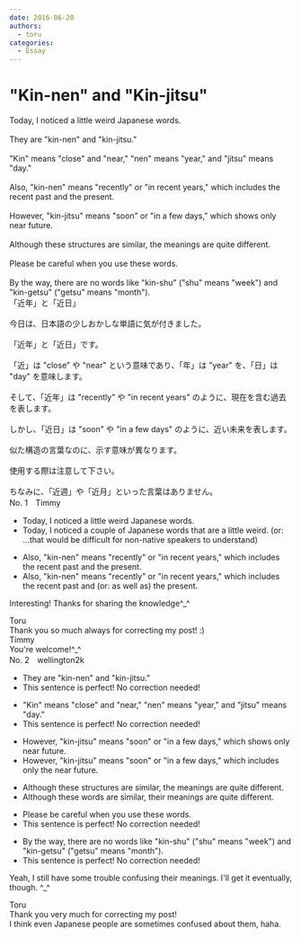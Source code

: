 ```yaml
---
date: 2016-06-20
authors:
  - toru
categories:
  - Essay
---
```


<h1 id="subject_show">"Kin-nen" and "Kin-jitsu"</h1>
<div class="date" hidden>Jun 20, 2016 13:17</div>
<div id="post"><div id="body_show_ori">
Today, I noticed a little weird Japanese words.<br/><br/>They are "kin-nen" and "kin-jitsu."<br/><br/>"Kin" means "close" and "near," "nen" means "year," and "jitsu" means "day."<br/><br/>Also, "kin-nen" means "recently" or "in recent years," which includes the recent past and the present.<br/><br/>However, "kin-jitsu" means "soon" or "in a few days," which shows only near future.<br/><br/>Although these structures are similar, the meanings are quite different.<br/><br/>Please be careful when you use these words.<br/><br/>By the way, there are no words like "kin-shu" ("shu" means "week") and "kin-getsu" ("getsu" means "month").
</div></div>

<!-- more -->

<div id="post_ja"><div id="body_show_mo">
「近年」と「近日」<br/><br/>今日は、日本語の少しおかしな単語に気が付きました。<br/><br/>「近年」と「近日」です。<br/><br/>「近」は "close" や "near" という意味であり、「年」は "year" を、「日」は "day" を意味します。<br/><br/>そして、「近年」は "recently" や "in recent years" のように、現在を含む過去を表します。<br/><br/>しかし、「近日」は "soon" や "in a few days" のように、近い未来を表します。<br/><br/>似た構造の言葉なのに、示す意味が異なります。<br/><br/>使用する際は注意して下さい。<br/><br/>ちなみに、「近週」や「近月」といった言葉はありません。
</div></div>
<div id="block"><div class="first_name"> No. 1　<span class="just_name">Timmy</span></div><div id="block2">
<ul class="correction_field">
<li class="incorrect">Today, I noticed a little weird Japanese words.</li>
<li class="corrected correct">
Today, I noticed <span class="f_blue">a couple </span>of Japanese words <span class="f_blue">that are </span>a little weird. (or: ...that would be difficult for non-native speakers to understand)
</li>
</ul>
<ul class="correction_field">
<li class="incorrect">Also, "kin-nen" means "recently" or "in recent years," which includes the recent past and the present.</li>
<li class="corrected correct">
Also, "kin-nen" means "recently" or "in recent years," which includes the recent past and (or: <span class="f_blue">as well as</span>) the present.
</li>
</ul>
<p class="comment_small">
 Interesting! Thanks for sharing the knowledge^_^
</p>

</div><div class="name"><span class="just_name">Toru</span><br>
Thank you so much always for correcting my post! :)
</div>
<div class="name"><span class="just_name">Timmy</span><br>
You're welcome!^_^
</div>
</div>
<div id="block"><div class="first_name"> No. 2　<span class="just_name">wellington2k</span></div><div id="block2">
<ul class="correction_field">
<li class="incorrect">They are "kin-nen" and "kin-jitsu."</li>
<li class="corrected perfect">This sentence is perfect! No correction needed!</li>
</ul>
<ul class="correction_field">
<li class="incorrect">"Kin" means "close" and "near," "nen" means "year," and "jitsu" means "day."</li>
<li class="corrected perfect">This sentence is perfect! No correction needed!</li>
</ul>
<ul class="correction_field">
<li class="incorrect">However, "kin-jitsu" means "soon" or "in a few days," which shows only near future.</li>
<li class="corrected correct">
However, "kin-jitsu" means "soon" or "in a few days," which includes only the near future.
</li>
</ul>
<ul class="correction_field">
<li class="incorrect">Although these structures are similar, the meanings are quite different.</li>
<li class="corrected correct">
Although these words are similar, their meanings are quite different.
</li>
</ul>
<ul class="correction_field">
<li class="incorrect">Please be careful when you use these words.</li>
<li class="corrected perfect">This sentence is perfect! No correction needed!</li>
</ul>
<ul class="correction_field">
<li class="incorrect">By the way, there are no words like "kin-shu" ("shu" means "week") and "kin-getsu" ("getsu" means "month").</li>
<li class="corrected perfect">This sentence is perfect! No correction needed!</li>
</ul>
<p class="comment_small">
 Yeah, I still have some trouble confusing their meanings. I'll get it eventually, though. ^_^
</p>

</div><div class="name"><span class="just_name">Toru</span><br>
Thank you very much for correcting my post!<br/>I think even Japanese people are sometimes confused about them, haha.
</div>
</div>
